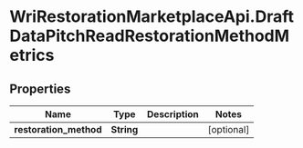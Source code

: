 # WriRestorationMarketplaceApi.DraftDataPitchReadRestorationMethodMetrics

## Properties
Name | Type | Description | Notes
------------ | ------------- | ------------- | -------------
**restoration_method** | **String** |  | [optional] 


